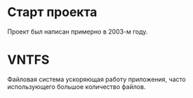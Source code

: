 # Старт проекта
Проект был написан примерно в 2003-м году.
# VNTFS
Файловая система ускоряющая работу приложения, часто использующего большое количество файлов.
